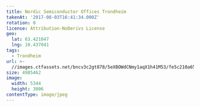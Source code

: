 ```yaml
---
title: Nordic Semiconductor Offices Trondheim
takenAt: '2017-08-03T16:41:34.000Z'
rotation: 0
license: Attribution-NoDerivs License
geo:
  lat: 63.421047
  lng: 10.437041
tags:
  - Trondheim
url: >-
  //images.ctfassets.net/bncv3c2gt878/5eXBOWdCNmy1aqX1h41M53/fe5c210a65150a1168b1d0e9dc8dbf20/nordic-semiconductor-offices-trondheim_36407787605_o
size: 4985462
image:
  width: 5344
  height: 3006
contentType: image/jpeg
---
```


